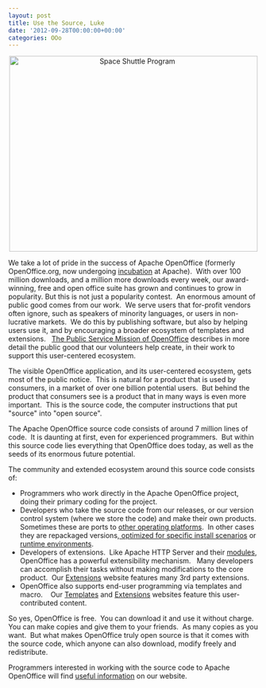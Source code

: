 ```yaml
---
layout: post
title: Use the Source, Luke
date: '2012-09-28T00:00:00+00:00'
categories: OOo
---
```

<div align="center"><a title="Space Shuttle Program by San Diego Air &amp; Space Museum Archives, on Flickr" href="http://www.flickr.com/photos/sdasmarchives/6996745802/"><img width="500" height="394" alt="Space Shuttle Program" src="http://farm8.staticflickr.com/7269/6996745802_d412280c4d.jpg" /></a></div> 
  <p> </p> 
  <p>We take a lot of pride in the success of Apache OpenOffice (formerly OpenOffice.org, now undergoing <a href="http://incubator.apache.org/">incubation</a> at Apache).&nbsp; With over 100 million downloads, and a million more downloads every week, our award-winning, free and open office suite has grown and continues to grow in popularity. But this is not just a popularity contest.&nbsp; An enormous amount of public good comes from our work.&nbsp; We serve users that for-profit vendors often ignore, such as speakers of minority languages, or users in non-lucrative markets.&nbsp; We do this by publishing software, but also by helping users use it, and by encouraging a broader ecosystem of templates and extensions. &nbsp; <a href="http://incubator.apache.org/openofficeorg/mission.html">The Public Service Mission of OpenOffice</a> describes in more detail the public good that our volunteers help create, in their work to support this user-centered ecosystem.<br /></p> 
  <p>The visible OpenOffice application, and its user-centered ecosystem, gets most of the public notice.&nbsp; This is natural for a product that is used by consumers, in a market of over one billion potential users.&nbsp; But behind the product that consumers see is a product that in many ways is even more important.&nbsp; This is the source code, the computer instructions that put &quot;source&quot; into &quot;open source&quot;.</p> 
  <p>The Apache OpenOffice source code consists of around 7 million lines of code.&nbsp; It is daunting at first, even for experienced programmers.&nbsp; But within this source code lies everything that OpenOffice does today, as well as the seeds of its enormous future potential.&nbsp; </p> 
  <p>The community and extended ecosystem around this source code consists of:</p> 
  <ul> 
    <li>Programmers who work directly in the Apache OpenOffice project, doing their primary coding for the project.</li> 
    <li>Developers who take the source code from our releases, or our version control system (where we store the code) and make their own products.&nbsp; Sometimes these are ports to <a href="https://blogs.apache.org/OOo/entry/porting_apache_openoffice_to_solaris">other operating platforms</a>.&nbsp; In other cases they are repackaged versions,<a href="http://www.winpenpack.com/en/download.php?view.1341"> optimized for specific install scenarios</a> or <a href="https://www.rollapp.com/app/oocalc">runtime environments</a>. <br /></li> 
    <li>Developers of extensions.&nbsp; Like Apache HTTP Server and their <a href="https://modules.apache.org/">modules</a>,
OpenOffice has a powerful extensibility mechanism.&nbsp;&nbsp; Many 
developers can accomplish their tasks without making modifications to 
the core product.&nbsp; Our <a href="http://extensions.services.openoffice.org/">Extensions</a> website features many 3rd party extensions.<br /> </li> 
    <li>OpenOffice also supports end-user programming via templates and macro. &nbsp;&nbsp; Our <a href="http://templates.services.openoffice.org/">Templates</a> and <a href="http://extensions.services.openoffice.org/">Extensions</a> websites feature this user-contributed content.&nbsp; <br /></li> 
  </ul> 
  <p>So yes, OpenOffice is free.&nbsp; You can download it and use it without charge.&nbsp; You can make copies and give them to your friends.&nbsp; As many copies as you want.&nbsp; But what makes OpenOffice truly open source is that it comes with the source code, which anyone can also download, modify freely and redistribute.&nbsp;
</p> 
  <p>Programmers interested in working with the source code to Apache OpenOffice will find <a href="http://incubator.apache.org/openofficeorg/source.html">useful information</a> on our website.<br /></p>
